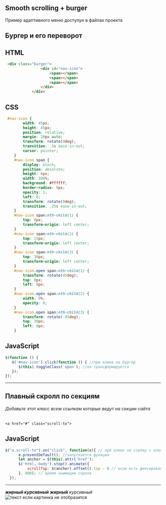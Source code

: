 ## Smooth scrolling + burger

Пример адаптивного меню доступун в файлах проекта

## Бургер и его переворот
## HTML
```  HTML
 <div class="burger">
                <div id="nav-icon">
                    <span></span>
                    <span></span>
                    <span></span>
                </div>
            </div>
```
## CSS
``` CSS
 #nav-icon {
        width: 45px;
        height: 45px;
        position: relative;
        margin: 20px auto;
        transform: rotate(0deg);
        transition: .5s ease-in-out;
        cursor: pointer;
    }
    #nav-icon span {
        display: block;
        position: absolute;
        height: 6px;
        width: 100%;
        background: #ffffff;
        border-radius: 9px;
        opacity: 1;
        left: 0;
        transform: rotate(0deg);
        transition: .25s ease-in-out;
    }
    #nav-icon span:nth-child(1) {
        top: 0px;
        transform-origin: left center;
    }
    #nav-icon span:nth-child(2) {
        top: 15px;
        transform-origin: left center;
    }
    #nav-icon span:nth-child(3) {
        top: 30px;
        transform-origin: left center;
    }
    #nav-icon.open span:nth-child(1) {
        transform: rotate(45deg);
        top: 0px;
        left: 8px;
    }
    #nav-icon.open span:nth-child(2) {
        width: 0%;
        opacity: 0;
    }
    #nav-icon.open span:nth-child(3) {
        transform: rotate(-45deg);
        top: 30px;
        left: 8px;
    }
```
## JavaScript
``` JavaScript
$(function () {
   $('#nav-icon').click(function () { //при клике на бургер
      $(this).toggleClass('open'); //он трансформируется
   });
});
```

---
## Плавный скролл по секциям
###### Добавьте этот класс всем ссылкам которые ведут на секции сайта
```
<a href="#" class="scroll-to">
```

## JavaScript
```  JavaScript
$("a.scroll-to").on("click", function(e){ // при клике на ссылку с классом "scroll-to" 
      e.preventDefault(); //запускается функция
      let anchor = $(this).attr('href');
      $('html, body').stop().animate({
          scrollTop: $(anchor).offset().top - 0 // если есть фиксированная шапка заменить 0 на ее размер
      }, 800); // время анимации скрола
  });
```
---


___жирный курсивный___
__жирный__
_курсивный_
![текст если картинка не отобразится](путь)
